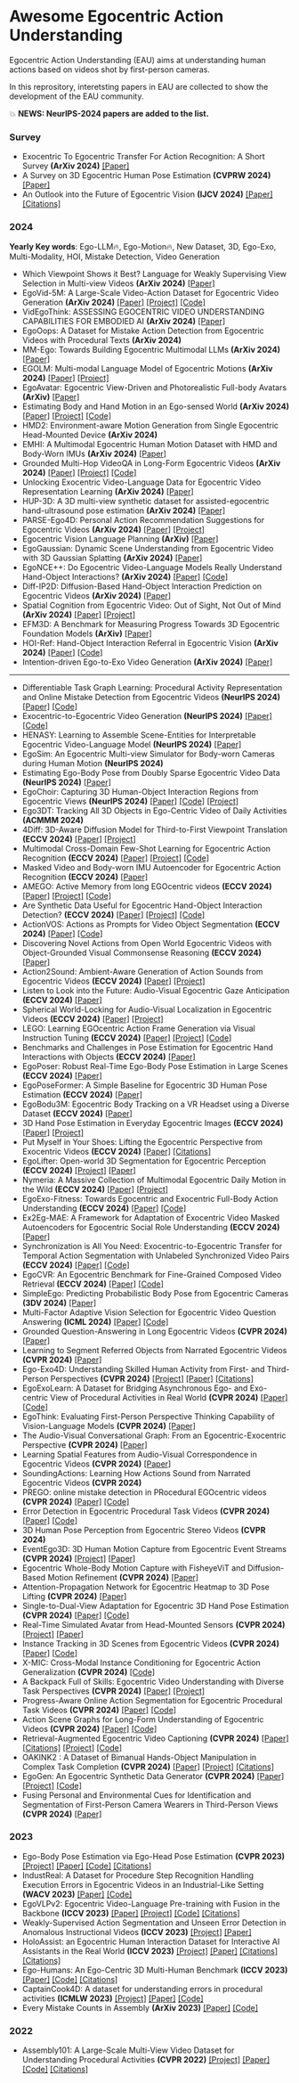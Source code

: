 # Awesome Egocentric Action Understanding
Egocentric Action Understanding (EAU) aims at understanding human actions based on videos shot by first-person cameras.

In this reprository, interetsting papers in EAU are collected to show the development of the EAU community.

💥 **NEWS: NeurIPS-2024 papers are added to the list.**

### Survey
- Exocentric To Egocentric Transfer For Action Recognition: A Short Survey **(ArXiv 2024)** [[Paper]](https://arxiv.org/pdf/2410.20621)
- A Survey on 3D Egocentric Human Pose Estimation **(CVPRW 2024)** [[Paper]](https://openaccess.thecvf.com/content/CVPR2024W/Rhobin/html/Azam_A_Survey_on_3D_Egocentric_Human_Pose_Estimation_CVPRW_2024_paper.html)
- An Outlook into the Future of Egocentric Vision **(IJCV 2024)** [[Paper]](https://link.springer.com/article/10.1007/s11263-024-02095-7) [[Citations]](https://scholar.google.com/scholar?cites=15098752443409016265&as_sdt=2005&sciodt=0,5&hl=en)
 

### 2024
**Yearly Key words**: Ego-LLM🔥, Ego-Motion🔥, New Dataset, 3D, Ego-Exo, Multi-Modality, HOI, Mistake Detection, Video Generation
- Which Viewpoint Shows it Best? Language for Weakly Supervising View Selection in Multi-view Videos **(ArXiv 2024)** [[Paper]](https://arxiv.org/pdf/2411.08753?)
- EgoVid-5M: A Large-Scale Video-Action Dataset for Egocentric Video Generation **(ArXiv 2024)** [[Paper]](https://arxiv.org/pdf/2411.08380) [[Project]](https://egovid.github.io) [[Code]](https://github.com/JeffWang987/EgoVid)
- VidEgoThink: ASSESSING EGOCENTRIC VIDEO UNDERSTANDING CAPABILITIES FOR EMBODIED AI **(ArXiv 2024)** [[Paper]](https://arxiv.org/pdf/2410.11623)
- EgoOops: A Dataset for Mistake Action Detection from Egocentric Videos with Procedural Texts **(ArXiv 2024)**
- MM-Ego: Towards Building Egocentric Multimodal LLMs **(ArXiv 2024)** [[Paper]](https://arxiv.org/abs/2410.07177)
- EGOLM: Multi-modal Language Model of Egocentric Motions **(ArXiv 2024)** [[Paper]](https://arxiv.org/abs/2409.18127) [[Project]](https://hongfz16.github.io/projects/EgoLM)
- EgoAvatar: Egocentric View-Driven and Photorealistic Full-body Avatars **(ArXiv)** [[Paper]](https://arxiv.org/pdf/2410.01835)
- Estimating Body and Hand Motion in an Ego-sensed World **(ArXiv 2024)** [[Paper]](https://arxiv.org/abs/2410.03665) [[Project]](https://egoallo.github.io) [[Code]](https://github.com/brentyi/egoallo)
- HMD2: Environment-aware Motion Generation from Single Egocentric Head-Mounted Device **(ArXiv 2024)**
- EMHI: A Multimodal Egocentric Human Motion Dataset with HMD and Body-Worn IMUs **(ArXiv 2024)** [[Paper]](https://arxiv.org/abs/2408.17168)
- Grounded Multi-Hop VideoQA in Long-Form Egocentric Videos **(ArXiv 2024)** [[Paper]](https://arxiv.org/abs/2408.14469) [[Project]](https://qirui-chen.github.io/MultiHop-EgoQA/) [[Code]](https://github.com/qirui-chen/MultiHop-EgoQA)
- Unlocking Exocentric Video-Language Data for Egocentric Video Representation Learning **(ArXiv 2024)** [[Paper]](https://arxiv.org/abs/2408.03567)
- HUP-3D: A 3D multi-view synthetic dataset for assisted-egocentric hand-ultrasound pose estimation **(ArXiv 2024)** [[Paper]](https://arxiv.org/pdf/2407.09215)
- PARSE-Ego4D: Personal Action Recommendation Suggestions for Egocentric Videos **(ArXiv 2024)** [[Paper]](https://arxiv.org/abs/2407.09503) [[Project]](https://parse-ego4d.github.io)
- Egocentric Vision Language Planning **(ArXiv)** [[Paper]](https://arxiv.org/abs/2408.05802)
- EgoGaussian: Dynamic Scene Understanding from Egocentric Video with 3D Gaussian Splatting **(ArXiv 2024)** [[Paper]](https://arxiv.org/abs/2406.19811)
- EgoNCE++: Do Egocentric Video-Language Models Really Understand Hand-Object Interactions? **(ArXiv 2024)** [[Paper]](https://arxiv.org/abs/2405.17719) [[Code]](https://github.com/xuboshen/EgoNCEpp)
- Diff-IP2D: Diffusion-Based Hand-Object Interaction Prediction on Egocentric Videos **(ArXiv 2024)** [[Paper]](https://arxiv.org/pdf/2405.04370)
- Spatial Cognition from Egocentric Video: Out of Sight, Not Out of Mind **(ArXiv 2024)** [[Paper]](https://arxiv.org/abs/2404.05072) [[Project]](https://dimadamen.github.io/OSNOM/)
- EFM3D: A Benchmark for Measuring Progress Towards 3D Egocentric Foundation Models **(ArXiv)** [[Paper]](https://arxiv.org/pdf/2406.10224)
- HOI-Ref: Hand-Object Interaction Referral in Egocentric Vision **(ArXiv 2024)** [[Paper]](https://arxiv.org/abs/2404.09933) [[Code]](https://github.com/Sid2697/HOI-Ref)
- Intention-driven Ego-to-Exo Video Generation **(ArXiv 2024)** [[Paper]](https://arxiv.org/abs/2403.09194)
----
- Differentiable Task Graph Learning: Procedural Activity Representation and Online Mistake Detection from Egocentric Videos **(NeurIPS 2024)** [[Paper]](https://arxiv.org/abs/2406.01486) [[Code]](https://github.com/fpv-iplab/Differentiable-Task-Graph-Learning)
- Exocentric-to-Egocentric Video Generation **(NeurIPS 2024)** [[Paper]](https://openreview.net/pdf?id=UHDCbIrCFL) [[Code]](https://github.com/showlab/Exo2Ego-V)
- HENASY: Learning to Assemble Scene-Entities for Interpretable Egocentric Video-Language Model **(NeurIPS 2024)** [[Paper]](https://arxiv.org/pdf/2406.0307)
- EgoSim: An Egocentric Multi-view Simulator for Body-worn Cameras during Human Motion **(NeurIPS 2024)**
- Estimating Ego-Body Pose from Doubly Sparse Egocentric Video Data **(NeurIPS 2024)** [[Paper]](https://arxiv.org/abs/2411.03561)
- EgoChoir: Capturing 3D Human-Object Interaction Regions from Egocentric Views **(NeurIPS 2024)** [[Paper]](https://arxiv.org/abs/2405.13659) [[Code]](https://github.com/yyvhang/EgoChoir_release) [[Project]](https://yyvhang.github.io/EgoChoir/)
- Ego3DT: Tracking All 3D Objects in Ego-Centric Video of Daily Activities **(ACMMM 2024)**
- 4Diff: 3D-Aware Diffusion Model for Third-to-First Viewpoint Translation **(ECCV 2024)** [[Paper]](https://www.ecva.net/papers/eccv_2024/papers_ECCV/papers/03536.pdf) [[Project]](https://klauscc.github.io/4diff)
- Multimodal Cross-Domain Few-Shot Learning for Egocentric Action Recognition **(ECCV 2024)** [[Paper]](https://masashi-hatano.github.io/assets/pdf/mm-cdfsl.pdf) [[Project]](https://masashi-hatano.github.io/MM-CDFSL/) [[Code]](https://github.com/masashi-hatano/MM-CDFSL)
- Masked Video and Body-worn IMU Autoencoder for Egocentric Action Recognition **(ECCV 2024)** [[Paper]](https://arxiv.org/pdf/2407.0662801)
- AMEGO: Active Memory from long EGOcentric videos **(ECCV 2024)** [[Paper]](https://www.ecva.net/papers/eccv_2024/papers_ECCV/papers/02032.pdf) [[Project]](https://gabrielegoletto.github.io/AMEGO/) [[Code]](https://github.com/gabrielegoletto/AMEGO)
- Are Synthetic Data Useful for Egocentric Hand-Object Interaction Detection? **(ECCV 2024)** [[Paper]](https://www.ecva.net/papers/eccv_2024/papers_ECCV/papers/08953.pdf) [[Project]](https://fpv-iplab.github.io/HOI-Synth/) [[Code]](https://github.com/fpv-iplab/HOI-Synth)
- ActionVOS: Actions as Prompts for Video Object Segmentation **(ECCV 2024)** [[Paper]](https://arxiv.org/pdf/2407.07402) [[Code]](https://github.com/ut-vision/ActionVOS)
- Discovering Novel Actions from Open World Egocentric Videos with Object-Grounded Visual Commonsense Reasoning **(ECCV 2024)** [[Paper]](https://arxiv.org/abs/2305.16602)
- Action2Sound: Ambient-Aware Generation of Action Sounds from Egocentric Videos **(ECCV 2024)** [[Paper]](https://arxiv.org/abs/2406.09272) [[Project]](https://vision.cs.utexas.edu/projects/action2sound/)
- Listen to Look into the Future: Audio-Visual Egocentric Gaze Anticipation **(ECCV 2024)** [[Paper]](https://arxiv.org/abs/2305.03907)
- Spherical World-Locking for Audio-Visual Localization in Egocentric Videos **(ECCV 2024)** [[Paper]](https://arxiv.org/abs/2408.05364) [[Project]](https://hs-yn.github.io/SWL/)
- LEGO: Learning EGOcentric Action Frame Generation via Visual Instruction Tuning **(ECCV 2024)** [[Paper]](https://arxiv.org/pdf/2312.03849) [[Project]](https://bolinlai.github.io/Lego_EgoActGen/) [[Code]](https://github.com/BolinLai/LEGO)
- Benchmarks and Challenges in Pose Estimation for Egocentric Hand Interactions with Objects **(ECCV 2024)** [[Paper]](https://arxiv.org/abs/2403.16428)
- EgoPoser: Robust Real-Time Ego-Body Pose Estimation in Large Scenes **(ECCV 2024)** [[Paper]](https://arxiv.org/abs/2308.06493)
- EgoPoseFormer: A Simple Baseline for Egocentric 3D Human Pose Estimation **(ECCV 2024)** [[Paper]](https://arxiv.org/abs/2403.18080)
- EgoBodu3M: Egocentric Body Tracking on a VR Headset using a Diverse Dataset **(ECCV 2024)** [[Paper]](https://www.ecva.net/papers/eccv_2024/papers_ECCV/papers/10261.pdf)
- 3D Hand Pose Estimation in Everyday Egocentric Images **(ECCV 2024)** [[Paper]](https://ap229997.github.io/projects/hands/assets/paper.pdf) [[Project]](https://ap229997.github.io/projects/hands/)
- Put Myself in Your Shoes: Lifting the Egocentric Perspective from Exocentric Videos **(ECCV 2024)** [[Paper]](https://arxiv.org/abs/2403.06351) [[Citations]](https://scholar.google.com/scholar?cites=17491620542590999599&as_sdt=2005&sciodt=0,5&hl=en)
- EgoLifter: Open-world 3D Segmentation for Egocentric Perception **(ECCV 2024)** [[Project]](https://egolifter.github.io/#) [[Paper]](https://arxiv.org/abs/2403.18118)
- Nymeria: A Massive Collection of Multimodal Egocentric Daily Motion in the Wild **(ECCV 2024)** [[Paper]](https://arxiv.org/abs/2406.09905) [[Project]](https://www.projectaria.com/datasets/nymeria/)
- EgoExo-Fitness: Towards Egocentric and Exocentric Full-Body Action Understanding **(ECCV 2024)** [[Paper]](https://arxiv.org/abs/2406.08877) [[Code]](https://github.com/iSEE-Laboratory/EgoExo-Fitness/tree/main)
- Ex2Eg-MAE: A Framework for Adaptation of Exocentric Video Masked Autoencoders for Egocentric Social Role Understanding **(ECCV 2024)** [[Paper]](https://www.amazon.science/publications/ex2eg-mae-a-framework-for-adaptation-of-exocentric-video-masked-autoencoders-for-egocentric-social-role-understanding)
- Synchronization is All You Need: Exocentric-to-Egocentric Transfer for Temporal Action Segmentation with Unlabeled Synchronized Video Pairs **(ECCV 2024)** [[Paper]](https://arxiv.org/abs/2312.02638) [[Code]](https://github.com/fpv-iplab/synchronization-is-all-you-need)
- EgoCVR: An Egocentric Benchmark for Fine-Grained Composed Video Retrieval **(ECCV 2024)** [[Paper]](https://arxiv.org/abs/2407.16658) [[Code]](https://github.com/ExplainableML/EgoCVR)
- SimpleEgo: Predicting Probabilistic Body Pose from Egocentric Cameras **(3DV 2024)** [[Paper]](https://arxiv.org/abs/2401.14785)
- Multi-Factor Adaptive Vision Selection for Egocentric Video Question Answering **(ICML 2024)** [[Paper]](https://openreview.net/pdf?id=u00dmbI8Db) [[Code]](https://github.com/Hyu-Zhang/EgoVideoQA)
- Grounded Question-Answering in Long Egocentric Videos **(CVPR 2024)** [[Paper]](https://openaccess.thecvf.com/content/CVPR2024/html/Di_Grounded_Question-Answering_in_Long_Egocentric_Videos_CVPR_2024_paper.html)
- Learning to Segment Referred Objects from Narrated Egocentric Videos **(CVPR 2024)** [[Paper]](https://openaccess.thecvf.com/content/CVPR2024/papers/Shen_Learning_to_Segment_Referred_Objects_from_Narrated_Egocentric_Videos_CVPR_2024_paper.pdf)
- Ego-Exo4D: Understanding Skilled Human Activity from First- and Third-Person Perspectives **(CVPR 2024)** [[Project]](https://ego-exo4d-data.org/#people) [[Paper]](https://ego-exo4d-data.org/paper/ego-exo4d.pdf) [[Citations]](https://scholar.google.com/scholar?cites=6807725739327920288&as_sdt=2005&sciodt=0,5&hl=en)
- EgoExoLearn: A Dataset for Bridging Asynchronous Ego- and Exo-centric View of Procedural Activities in Real World **(CVPR 2024)** [[Paper]](https://arxiv.org/pdf/2403.16182.pdf) [[Code]](https://github.com/OpenGVLab/EgoExoLearn/)
- EgoThink: Evaluating First-Person Perspective Thinking Capability of Vision-Language Models **(CVPR 2024)** [[Paper]](https://openaccess.thecvf.com/content/CVPR2024/html/Cheng_EgoThink_Evaluating_First-Person_Perspective_Thinking_Capability_of_Vision-Language_Models_CVPR_2024_paper.html)
- The Audio-Visual Conversational Graph: From an Egocentric-Exocentric Perspective **(CVPR 2024)** [[Paper]](https://openaccess.thecvf.com/content/CVPR2024/html/Jia_The_Audio-Visual_Conversational_Graph_From_an_Egocentric-Exocentric_Perspective_CVPR_2024_paper.html)
- Learning Spatial Features from Audio-Visual Correspondence in Egocentric Videos **(CVPR 2024)** [[Paper]](https://openaccess.thecvf.com/content/CVPR2024/html/Majumder_Learning_Spatial_Features_from_Audio-Visual_Correspondence_in_Egocentric_Videos_CVPR_2024_paper.html)
- SoundingActions: Learning How Actions Sound from Narrated Egocentric Videos **(CVPR 2024)**
- PREGO: online mistake detection in PRocedural EGOcentric videos **(CVPR 2024)** [[Paper]](https://arxiv.org/abs/2404.01933) [[Code]](https://github.com/aleflabo/PREGO)
- Error Detection in Egocentric Procedural Task Videos **(CVPR 2024)** [[Paper]](https://openaccess.thecvf.com/content/CVPR2024/html/Lee_Error_Detection_in_Egocentric_Procedural_Task_Videos_CVPR_2024_paper.html) [[Code]](EgoExo_Fitness_CLIP_Vid_Feat_w_Rotate)
- 3D Human Pose Perception from Egocentric Stereo Videos **(CVPR 2024)**
- EventEgo3D: 3D Human Motion Capture from Egocentric Event Streams **(CVPR 2024)** [[Project]](https://4dqv.mpi-inf.mpg.de/EventEgo3D/) [[Paper]](https://arxiv.org/pdf/2404.08640.pdf)
- Egocentric Whole-Body Motion Capture with FisheyeViT and Diffusion-Based Motion Refinement **(CVPR 2024)** [[Paper]](https://openaccess.thecvf.com/content/CVPR2024/html/Wang_Egocentric_Whole-Body_Motion_Capture_with_FisheyeViT_and_Diffusion-Based_Motion_Refinement_CVPR_2024_paper.html)
- Attention-Propagation Network for Egocentric Heatmap to 3D Pose Lifting **(CVPR 2024)** [[Paper]](https://openaccess.thecvf.com/content/CVPR2024/html/Kang_Attention-Propagation_Network_for_Egocentric_Heatmap_to_3D_Pose_Lifting_CVPR_2024_paper.html)
- Single-to-Dual-View Adaptation for Egocentric 3D Hand Pose Estimation **(CVPR 2024)** [[Paper]](https://openaccess.thecvf.com/content/CVPR2024/html/Liu_Single-to-Dual-View_Adaptation_for_Egocentric_3D_Hand_Pose_Estimation_CVPR_2024_paper.html) [[Code]](https://github.com/ut-vision/S2DHand)
- Real-Time Simulated Avatar from Head-Mounted Sensors **(CVPR 2024)** [[Project]](https://zhengyiluo.github.io/SimXR/) [[Paper]](https://arxiv.org/abs/2403.06862)
- Instance Tracking in 3D Scenes from Egocentric Videos **(CVPR 2024)** [[Paper]](https://openaccess.thecvf.com/content/CVPR2024/html/Zhao_Instance_Tracking_in_3D_Scenes_from_Egocentric_Videos_CVPR_2024_paper.html) [[Code]](https://github.com/IT3DEgo/IT3DEgo/)
- X-MIC: Cross-Modal Instance Conditioning for Egocentric Action Generalization **(CVPR 2024)** [[Code]](https://github.com/Annusha/xmic)
- A Backpack Full of Skills: Egocentric Video Understanding with Diverse Task Perspectives **(CVPR 2024)** [[Paper]](https://arxiv.org/pdf/2403.03037.pdf) [[Project]](https://sapeirone.github.io/EgoPack/)
- Progress-Aware Online Action Segmentation for Egocentric Procedural Task Videos **(CVPR 2024)** [[Paper]](https://openaccess.thecvf.com/content/CVPR2024/html/Shen_Progress-Aware_Online_Action_Segmentation_for_Egocentric_Procedural_Task_Videos_CVPR_2024_paper.html) [[Code]](https://github.com/Yuhan-Shen/ProTAS)
- Action Scene Graphs for Long-Form Understanding of Egocentric Videos **(CVPR 2024)** [[Paper]](https://openaccess.thecvf.com/content/CVPR2024/html/Rodin_Action_Scene_Graphs_for_Long-Form_Understanding_of_Egocentric_Videos_CVPR_2024_paper.html) [[Code]](https://github.com/fpv-iplab/EASG)
- Retrieval-Augmented Egocentric Video Captioning **(CVPR 2024)** [[Paper]](https://arxiv.org/abs/2401.00789) [[Citations]](https://scholar.google.com/scholar?cites=17188265237658528377&as_sdt=2005&sciodt=0,5&hl=en) [[Project]](https://jazzcharles.github.io/Egoinstructor/) [[Code]](https://github.com/Jazzcharles/Egoinstructor/)
- OAKINK2 : A Dataset of Bimanual Hands-Object Manipulation in Complex Task Completion **(CVPR 2024)** [[Paper]](https://arxiv.org/pdf/2403.19417.pdf) [[Project]](https://oakink.net/v2/) [[Citations]](https://scholar.google.com/scholar?cites=7495043573208952724&as_sdt=2005&sciodt=0,5&hl=en)
- EgoGen: An Egocentric Synthetic Data Generator **(CVPR 2024)** [[Paper]](https://openaccess.thecvf.com/content/CVPR2024/html/Li_EgoGen_An_Egocentric_Synthetic_Data_Generator_CVPR_2024_paper.html) [[Project]](https://ego-gen.github.io/) [[Code]](https://github.com/ligengen/EgoGen)
- Fusing Personal and Environmental Cues for Identification and Segmentation of First-Person Camera Wearers in Third-Person Views **(CVPR 2024)** [[Paper]](https://openaccess.thecvf.com/content/CVPR2024/html/Zhao_Fusing_Personal_and_Environmental_Cues_for_Identification_and_Segmentation_of_CVPR_2024_paper.html)

### 2023
- Ego-Body Pose Estimation via Ego-Head Pose Estimation **(CVPR 2023)** [[Project]](https://lijiaman.github.io/projects/egoego/) [[Paper]](http://openaccess.thecvf.com/content/CVPR2023/html/Li_Ego-Body_Pose_Estimation_via_Ego-Head_Pose_Estimation_CVPR_2023_paper.html) [[Code]](https://github.com/lijiaman/egoego_release) [[Citations]](https://scholar.google.com/scholar?cites=4815197793392724124&as_sdt=2005&sciodt=0,5&hl=en)
- IndustReal: A Dataset for Procedure Step Recognition Handling Execution Errors in Egocentric Videos in an Industrial-Like Setting **(WACV 2023)** [[Paper]](https://arxiv.org/pdf/2310.17323.pdf) [[Code]](https://github.com/TimSchoonbeek/IndustReal)
- EgoVLPv2: Egocentric Video-Language Pre-training with Fusion in the Backbone **(ICCV 2023)** [[Paper]](https://openaccess.thecvf.com/content/ICCV2023/html/Pramanick_EgoVLPv2_Egocentric_Video-Language_Pre-training_with_Fusion_in_the_Backbone_ICCV_2023_paper.html) [[Project]](https://shramanpramanick.github.io/EgoVLPv2/) [[Code]](https://github.com/facebookresearch/EgoVLPv2) [[Citations]](https://scholar.google.com/scholar?cites=2418402012858604493&as_sdt=2005&sciodt=0,5&hl=en)
- Weakly-Supervised Action Segmentation and Unseen Error Detection in Anomalous Instructional Videos **(ICCV 2023)** [[Project]](https://usa.honda-ri.com/ata) [[Paper]](https://openaccess.thecvf.com/content/ICCV2023/html/Ghoddoosian_Weakly-Supervised_Action_Segmentation_and_Unseen_Error_Detection_in_Anomalous_Instructional_ICCV_2023_paper.html) 
- HoloAssist: an Egocentric Human Interaction Dataset for Interactive AI Assistants in the Real World **(ICCV 2023)** [[Project]](https://holoassist.github.io) [[Paper]](http://openaccess.thecvf.com/content/ICCV2023/html/Wang_HoloAssist_an_Egocentric_Human_Interaction_Dataset_for_Interactive_AI_Assistants_ICCV_2023_paper.html) [[Citations]](https://scholar.google.com/scholar?cites=1935067381543829055&as_sdt=2005&sciodt=0,5&hl=en) [[Citations]](https://scholar.google.com/scholar?cites=1935067381543829055&as_sdt=2005&sciodt=0,5&hl=en)
- Ego-Humans: An Ego-Centric 3D Multi-Human Benchmark **(ICCV 2023)** [[Paper]](http://openaccess.thecvf.com/content/ICCV2023/html/Khirodkar_Ego-Humans_An_Ego-Centric_3D_Multi-Human_Benchmark_ICCV_2023_paper.html) [[Code]](https://github.com/rawalkhirodkar/egohumans) [[Citations]](https://scholar.google.com/scholar?cites=17892059476155692076&as_sdt=2005&sciodt=0,5&hl=en)
- CaptainCook4D: A dataset for understanding errors in procedural activities **(ICMLW 2023)** [[Project]](https://captaincook4d.github.io/captain-cook/) [[Paper]](https://arxiv.org/abs/2312.14556) [[Code]](https://github.com/CaptainCook4D)
- Every Mistake Counts in Assembly **(ArXiv 2023)** [[Paper]](https://arxiv.org/abs/2307.16453) [[Code]](https://github.com/assembly-101/assembly101-mistake-detection)

### 2022
- Assembly101: A Large-Scale Multi-View Video Dataset for Understanding Procedural Activities **(CVPR 2022)** [[Project]](https://assembly-101.github.io) [[Paper]](https://openaccess.thecvf.com/content/CVPR2022/papers/Sener_Assembly101_A_Large-Scale_Multi-View_Video_Dataset_for_Understanding_Procedural_Activities_CVPR_2022_paper.pdf) [[Code]](https://github.com/assembly-101?tab=repositories) [[Citations]](https://scholar.google.com/scholar?cites=16985062727042180828&as_sdt=2005&sciodt=0,5&hl=en)
